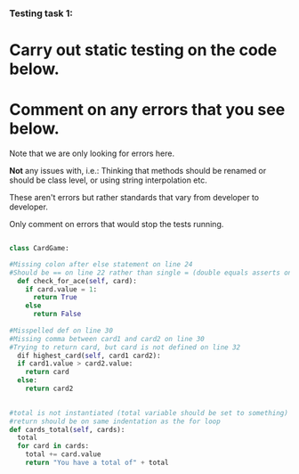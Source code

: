 ### Testing task 1:

# Carry out static testing on the code below.
# Comment on any errors that you see below.

Note that we are only looking for errors here.

**Not** any issues with, i.e.: 
Thinking that methods should be renamed or should be class level, or using string interpolation etc. 

These aren't errors but rather standards that vary from developer to developer. 

Only comment on errors that would stop the tests running.

```python

class CardGame:

#Missing colon after else statement on line 24
#Should be == on line 22 rather than single = (double equals asserts one value is equal to the other)testesttest
  def check_for_ace(self, card):
    if card.value = 1:
      return True
    else
      return False
   
#Misspelled def on line 30
#Missing comma between card1 and card2 on line 30
#Trying to return card, but card is not defined on line 32
  dif highest_card(self, card1 card2):
  if card1.value > card2.value:
    return card
  else:
    return card2
  

#total is not instantiated (total variable should be set to something)
#return should be on same indentation as the for loop
def cards_total(self, cards):
  total
  for card in cards:
    total += card.value
    return "You have a total of" + total
  
```
